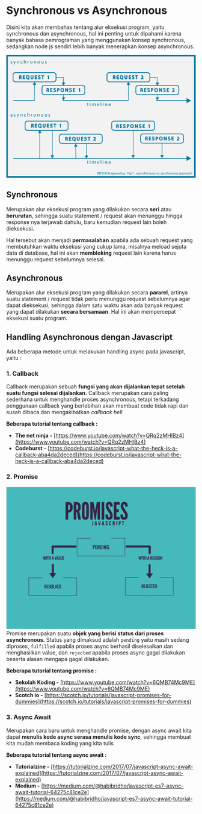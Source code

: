 # Synchronous vs Asynchronous

Disini kita akan membahas tentang alur eksekusi program, yaitu synchronous dan asynchronous, hal ini penting untuk dipahami karena banyak bahasa pemrograman yang menggunakan konsep synchronous, sedangkan node js sendiri lebih banyak menerapkan konsep asynchronous.

![synchronous-vs-asynchronous](async-sync.png)

## Synchronous

Merupakan alur eksekusi program yang dilakukan secara **seri** atau **berurutan**, sehingga suatu statement / request akan menunggu hingga response nya terjawab dahulu, baru kemudian request lain boleh dieksekusi.

Hal tersebut akan menjadi **permasalahan** apabila ada sebuah request yang membutuhkan waktu eksekusi yang cukup lama, misalnya meload sejuta data di database, hal ini akan **membloking** request lain karena harus menunggu request sebelumnya selesai.

## Asynchronous

Merupakan alur eksekusi program yang dilakukan secara **pararel**, artinya suatu statement / request tidak perlu menunggu request sebelumnya agar dapat dieksekusi, sehingga dalam satu waktu akan ada banyak request yang dapat dilakukan **secara bersamaan**. Hal ini akan mempercepat eksekusi suatu program.

## Handling Asynchronous dengan Javascript

Ada beberapa metode untuk melakukan handling async pada javascript, yaitu :

### 1. Callback

Callback merupakan sebuah **fungsi yang akan dijalankan tepat setelah suatu fungsi selesai dijalankan.** Callback merupakan cara paling sederhana untuk menghandle proses asynchronous, tetapi terkadang penggunaan callback yang berlebihan akan membuat code tidak rapi dan susah dibaca dan mengakibatkan _callback hell_

**Beberapa tutorial tentang callback :**

- **The net ninja -** [https://www.youtube.com/watch?v=QRq2zMHlBz4](https://www.youtube.com/watch?v=QRq2zMHlBz4)
- **Codeburst -** [https://codeburst.io/javascript-what-the-heck-is-a-callback-aba4da2deced](https://codeburst.io/javascript-what-the-heck-is-a-callback-aba4da2deced)

### 2. Promise

![promise](promise.png)
Promise merupakan suatu **objek yang berisi status dari proses asynchronous.** Status yang dimaksud adalah `pending` yaitu masih sedang diproses, `fulfilled` apabila proses async berhasil diselesaikan dan menghasilkan value, dan `rejected` apabila proses async gagal dilakukan beserta alasan mengapa gagal dilakukan.

**Beberapa tutorial tentang promise :**

- **Sekolah Koding -** [https://www.youtube.com/watch?v=6QMB74Mc9ME](https://www.youtube.com/watch?v=6QMB74Mc9ME)
- **Scotch io -** [https://scotch.io/tutorials/javascript-promises-for-dummies](https://scotch.io/tutorials/javascript-promises-for-dummies)

### 3. Async Await

Merupakan cara baru untuk menghandle promise, dengan async await kita dapat **menulis kode async serasa menulis kode sync**, sehingga membuat kita mudah membaca koding yang kita tulis

**Beberapa tutorial tentang async await :**

- **Tutorialzine -** [https://tutorialzine.com/2017/07/javascript-async-await-explained](https://tutorialzine.com/2017/07/javascript-async-await-explained)
- **Medium -** [https://medium.com/@habibridho/javascript-es7-async-await-tutorial-64275c81ce2e](https://medium.com/@habibridho/javascript-es7-async-await-tutorial-64275c81ce2e)
